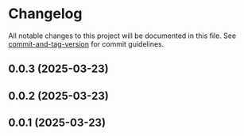 # Changelog

All notable changes to this project will be documented in this file. See [commit-and-tag-version](https://github.com/absolute-version/commit-and-tag-version) for commit guidelines.

## 0.0.3 (2025-03-23)

## 0.0.2 (2025-03-23)

## 0.0.1 (2025-03-23)
